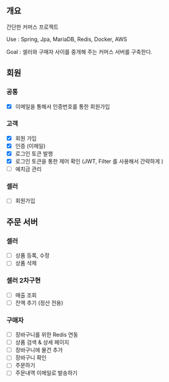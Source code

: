 ## 개요
간단한 커머스 프로젝트

Use : Spring, Jpa, MariaDB, Redis, Docker, AWS

Goal : 셀러와 구매자 사이를 중개해 주는 커머스 서버를 구축한다.


## 회원
### 공통
- [x] 이메일을 통해서 인증번호를 통한 회원가입

### 고객
- [x]  회원 가입
- [x]  인증 (이메일)
- [x]  로그인 토큰 발행
- [x]  로그인 토큰을 통한 제어 확인 (JWT, Filter 를 사용해서 간략하게 )  
- [ ]  예치금 관리

### 셀러
- [ ]  회원가입


## 주문 서버

### 셀러
- [ ] 상품 등록, 수정
- [ ] 상품 삭제
### 셀러 2차구현
- [ ] 매출 조회
- [ ] 잔액 추기 (정산 전용)

### 구매자
- [ ] 장바구니를 위한 Redis 연동
- [ ] 상품 검색 & 상세 페이지
- [ ] 장바구니에 물건 추가
- [ ] 장바구니 확인
- [ ] 주문하기
- [ ] 주문내역 이메일로 발송하기

